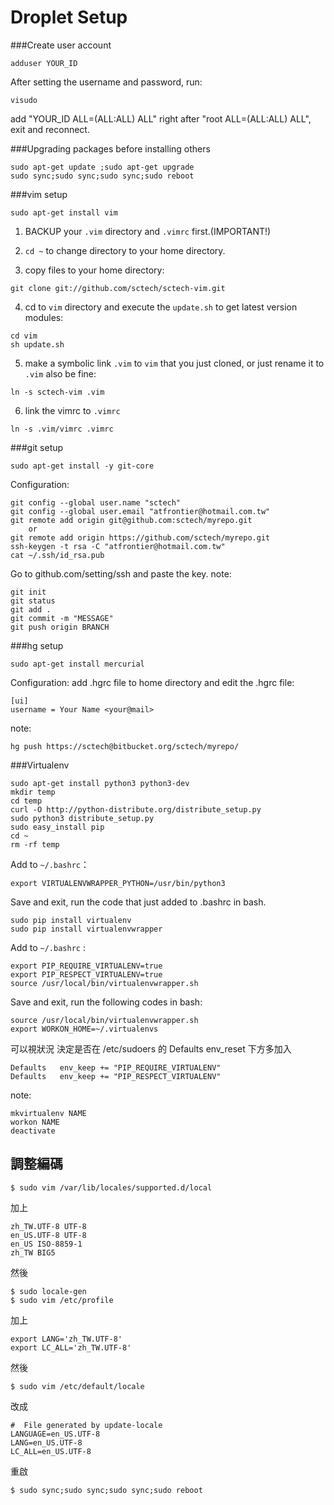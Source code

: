 Droplet Setup
==========

###Create user account
```
adduser YOUR_ID
```
After setting the username and password, run:
```
visudo
```
add "YOUR_ID     ALL=(ALL:ALL) ALL" right after "root     ALL=(ALL:ALL) ALL", exit and reconnect.

###Upgrading packages before installing others
```
sudo apt-get update ;sudo apt-get upgrade
sudo sync;sudo sync;sudo sync;sudo reboot
```
###vim setup
```
sudo apt-get install vim
```
1. BACKUP your `.vim` directory and `.vimrc` first.(IMPORTANT!)

2. `cd ~` to change directory to your home directory.

3. copy files to your home directory:
```
git clone git://github.com/sctech/sctech-vim.git
```
4. cd to `vim` directory and execute the `update.sh` to get latest version modules:
```
cd vim
sh update.sh
```
5. make a symbolic link `.vim` to `vim` that you just cloned, or just rename it to `.vim` also be fine:
```
ln -s sctech-vim .vim
```
6. link the vimrc to `.vimrc`
```
ln -s .vim/vimrc .vimrc
```

###git setup
```
sudo apt-get install -y git-core
```
Configuration:
```
git config --global user.name "sctech"
git config --global user.email "atfrontier@hotmail.com.tw"
git remote add origin git@github.com:sctech/myrepo.git
    or
git remote add origin https://github.com/sctech/myrepo.git
ssh-keygen -t rsa -C "atfrontier@hotmail.com.tw"
cat ~/.ssh/id_rsa.pub
```
Go to github.com/setting/ssh and paste the key.
note:
```
git init
git status
git add .
git commit -m "MESSAGE"
git push origin BRANCH
```

###hg setup
```
sudo apt-get install mercurial
```
Configuration: add .hgrc file to home directory and edit the .hgrc file:
```
[ui]
username = Your Name <your@mail>
```
note:
```
hg push https://sctech@bitbucket.org/sctech/myrepo/
```

###Virtualenv
```
sudo apt-get install python3 python3-dev
mkdir temp
cd temp
curl -O http://python-distribute.org/distribute_setup.py
sudo python3 distribute_setup.py
sudo easy_install pip
cd ~
rm -rf temp
```

Add to `~/.bashrc`：
```
export VIRTUALENVWRAPPER_PYTHON=/usr/bin/python3
```

Save and exit, run the code that just added to .bashrc in bash.
```
sudo pip install virtualenv
sudo pip install virtualenvwrapper
```

Add to `~/.bashrc` :
```
export PIP_REQUIRE_VIRTUALENV=true
export PIP_RESPECT_VIRTUALENV=true
source /usr/local/bin/virtualenvwrapper.sh
```

Save and exit, run the following codes in bash:
```
source /usr/local/bin/virtualenvwrapper.sh
export WORKON_HOME=~/.virtualenvs
```

可以視狀況 決定是否在 /etc/sudoers 的 Defaults   env_reset 下方多加入
```
Defaults   env_keep += "PIP_REQUIRE_VIRTUALENV"
Defaults   env_keep += "PIP_RESPECT_VIRTUALENV"
```
note:
```
mkvirtualenv NAME
workon NAME
deactivate
```
## 調整編碼
```
$ sudo vim /var/lib/locales/supported.d/local
```
加上
```
zh_TW.UTF-8 UTF-8
en_US.UTF-8 UTF-8
en_US ISO-8859-1
zh_TW BIG5
```
然後
```
$ sudo locale-gen
$ sudo vim /etc/profile
```
加上
```
export LANG='zh_TW.UTF-8'
export LC_ALL='zh_TW.UTF-8'
```
然後
```
$ sudo vim /etc/default/locale
```
改成
```
#  File generated by update-locale
LANGUAGE=en_US.UTF-8
LANG=en_US.UTF-8
LC_ALL=en_US.UTF-8
```
重啟
```
$ sudo sync;sudo sync;sudo sync;sudo reboot
```
